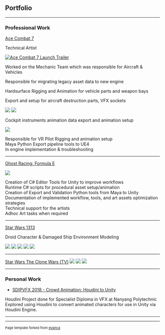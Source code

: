 ## Portfolio

---

### Professional Work 

[Ace Combat 7](https://youtu.be/HnU9v1IE1nw?t=15)

Technical Artist

[![Ace Combat 7 Launch Trailer](images/AceCombat_Planes.jpg)](https://youtu.be/HnU9v1IE1nw?t=15)

Worked on the Mechanic Team which was responsible for Aircraft & Vehicles

Responsible for migrating legacy asset data to new engine

Hardsurface Rigging and Animation for vehicle parts and weapon bays

Export and setup for aircraft destruction parts, VFX sockets

<img src="images/AceCombat01.jpg?raw=true"/>
<img src="images/AceCombat02.jpg?raw=true"/>

Cockpit instruments animation data export and animation setup

<img src="images/AceCombat_Cockpit.jpg?raw=true"/>

Responsible for VR Pilot Rigging and animation setup<br>
Maya Python Export pipeline tools to UE4<br>
In engine implementation & troubleshooting<br>



---
[Ghost Racing: Formula E](https://www.youtube.com/watch?v=ZhsEcBofBSo)

<img src="images/GhostRacing03.jpg?raw=true"/>

Creation of C# Editor Tools for Unity to improve workflows<br>
Runtime C# scripts for procedural asset setup/animation <br>
Creation of Export and Validation Python tools from Maya to Unity<br>
Documentation of implemented workflow, tools, and art assets optimization strategies<br>
Technical support for the artists<br>
Adhoc Art tasks when required<br>



---
[Star Wars 1313](https://youtu.be/vh820gAO7e8?t=130)

Droid Character & Damaged Ship Environment Modeling

<img src="images/1313_screenshot_3.jpg?raw=true"/>
<img src="images/1313_screenshot_5.jpg?raw=true"/>
<img src="images/1313_screenshot_9.jpg?raw=true"/>
<img src="images/1313_screenshot_12.jpg?raw=true"/>
<img src="images/1313_screenshot_16.jpg?raw=true"/>

---
[Star Wars The Clone Wars (TV)](http://example.com/)
<img src="images/buzzdroid01.png?raw=true"/>
<img src="images/buzzdroid02.png?raw=true"/>
<img src="images/buzzdroid03.png?raw=true"/>

---

### Personal Work

- [SDIPVFX 2018 - Crowd Animation: Houdini to Unity](https://docs.google.com/presentation/d/1nuwsu4v7RLQ45O0eFmXiSSW_0MKI0wT9Tfr_FqbIhn4/edit?usp=sharing)

Houdini Project done for Specialist Diploma in VFX at Nanyang Polytechnic<br>
Explored using Houdini to convert animated characters for use in Unity via Houdini Engine.

---




---
<p style="font-size:11px">Page template forked from <a href="https://github.com/evanca/quick-portfolio">evanca</a></p>
<!-- Remove above link if you don't want to attibute -->
